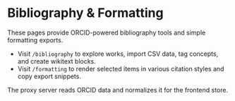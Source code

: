 # Bibliography & Formatting

These pages provide ORCID-powered bibliography tools and simple formatting exports.

- Visit `/bibliography` to explore works, import CSV data, tag concepts, and create wikitext blocks.
- Visit `/formatting` to render selected items in various citation styles and copy export snippets.

The proxy server reads ORCID data and normalizes it for the frontend store.
